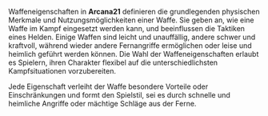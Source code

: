 Waffeneigenschaften in **Arcana21** definieren die grundlegenden physischen Merkmale und Nutzungsmöglichkeiten einer Waffe. Sie geben an, wie eine Waffe im Kampf eingesetzt werden kann, und beeinflussen die Taktiken eines Helden. Einige Waffen sind leicht und unauffällig, andere schwer und kraftvoll, während wieder andere Fernangriffe ermöglichen oder leise und heimlich geführt werden können. Die Wahl der Waffeneigenschaften erlaubt es Spielern, ihren Charakter flexibel auf die unterschiedlichsten Kampfsituationen vorzubereiten.  
  
Jede Eigenschaft verleiht der Waffe besondere Vorteile oder Einschränkungen und formt den Spielstil, sei es durch schnelle und heimliche Angriffe oder mächtige Schläge aus der Ferne.